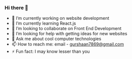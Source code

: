 ### Hi there 👋


- 🔭 I’m currently working on website development 
- 🌱 I’m currently learning React.js
- 👯 I’m looking to collaborate on Front End Development
- 🤔 I’m looking for help with getting ideas for new websites
- 💬 Ask me about cool computer technologies
- 📫 How to reach me: email - gurshaan7869@gmail.com 
- ⚡ Fun fact: I may know lesser than you

